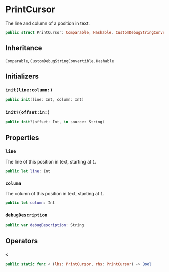 # PrintCursor

The line and column of a position in text.

``` swift
public struct PrintCursor: Comparable, Hashable, CustomDebugStringConvertible 
```

## Inheritance

`Comparable`, `CustomDebugStringConvertible`, `Hashable`

## Initializers

### `init(line:column:)`

``` swift
public init(line: Int, column: Int) 
```

### `init?(offset:in:)`

``` swift
public init?(offset: Int, in source: String) 
```

## Properties

### `line`

The line of this position in text, starting at `1`.

``` swift
public let line: Int
```

### `column`

The column of this position in text, starting at `1`.

``` swift
public let column: Int
```

### `debugDescription`

``` swift
public var debugDescription: String 
```

## Operators

### `<`

``` swift
public static func < (lhs: PrintCursor, rhs: PrintCursor) -> Bool 
```
